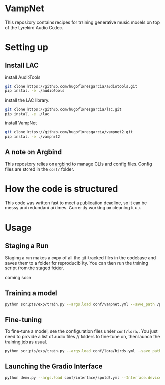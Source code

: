 # VampNet

This repository contains recipes for training generative music models on top of the Lyrebird Audio Codec.

# Setting up

## Install LAC

install AudioTools

```bash
git clone https://github.com/hugofloresgarcia/audiotools.git
pip install -e ./audiotools
```

install the LAC library. 

```bash
git clone https://github.com/hugofloresgarcia/lac.git
pip install -e ./lac
```

install VampNet

```bash
git clone https://github.com/hugofloresgarcia/vampnet2.git
pip install -e ./vampnet2
```

## A note on Argbind
This repository relies on [argbind](https://github.com/pseeth/argbind) to manage CLIs and config files. 
Config files are stored in the `conf/` folder. 

# How the code is structured

This code was written fast to meet a publication deadline, so it can be messy and redundant at times. Currently working on cleaning it up. 

# Usage

## Staging a Run

Staging a run makes a copy of all the git-tracked files in the codebase and saves them to a folder for reproducibility. You can then run the training script from the staged folder. 

coming soon

## Training a model

```bash
python scripts/exp/train.py --args.load conf/vampnet.yml --save_path /path/to/checkpoints
```

## Fine-tuning
To fine-tune a model, see the configuration files under `conf/lora/`. 
You just need to provide a list of audio files // folders to fine-tune on, then launch the training job as usual.
```bash
python scripts/exp/train.py --args.load conf/lora/birds.yml --save_path /path/to/checkpoints
```

## Launching the Gradio Interface
```bash
python demo.py --args.load conf/interface/spotdl.yml --Interface.device cuda
```